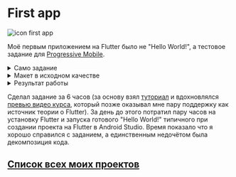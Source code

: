 # First app

![icon first app][IconFirstApp]

Моё первым приложением на Flutter было не "Hello World!", а тестовое задание для [Progressive Mobile][Pmobi].

<details>
  <summary>Само задание</summary>
  Задание с уменьшенным иозображением макета
  
  ![task screen][TaskScreen]
</details>

<details>
  <summary>Макет в исходном качестве</summary>  

  ![layout origin][LayoutOrigin]
</details>
<details>
  <summary>Результат работы</summary>  
  
  ![layout origin][Result]
</details>

Сделал задание за 6 часов (за основу взял [туториал][FlutterTutorial] и вдохновлялся [превью видео курса][AcademiamindCrushCourse], который позже оказывал мне пару поддержку как источник теории о Flutter). За день до этого потратил пару часов на установку Flutter и запуска готового "Hello World!" типичного при создании проекта на Flutter в Android Studio. Время показало что я хорошо справился с заданием, а единственным недочётом была декомпозиция кода.

## [Список всех моих проектов][ListAllMyProject]

[Pmobi]:<https://pmobi.ru/>
[TaskScreen]:<https://github.com/iebrosalin/mobile/blob/master/readme/flutter/first_app/task.png>
[LayoutOrigin]:<https://github.com/iebrosalin/mobile/blob/master/readme/flutter/first_app/task_screen.jpg>
[Result]:<https://github.com/iebrosalin/mobile/blob/master/readme/flutter/first_app/result_screen.jpg>
[FlutterTutorial]:<https://flutter.dev/docs/development/ui/layout/tutorial>
[AcademiamindCrushCourse]:<https://www.youtube.com/watch?v=x0uinJvhNxI>
[IconFirstApp]:<https://github.com/iebrosalin/mobile/blob/master/readme/flutter/first_app/icons/icon.png>
[ListAllMyProject]:<https://github.com/iebrosalin/all_public_projects>
